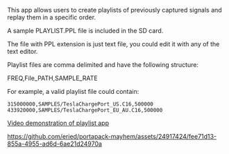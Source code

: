 This app allows users to create playlists of previously captured signals and replay them in a specific order.  

A sample PLAYLIST.PPL file is included in the SD card.

The file with PPL extension is just text file, you could edit it with any of the text editor.  

Playlist files are comma delimited and have the following structure:

FREQ,File_PATH,SAMPLE_RATE

For example, a valid playlist file could contain:
```
315000000,SAMPLES/TeslaChargePort_US.C16,500000
433920000,SAMPLES/TeslaChargePort_EU_AU.C16,500000
```

[Video demonstration of playlist app](https://user-images.githubusercontent.com/164560/191515258-36621648-3827-4eed-b77b-e8dbaf9be63e.mov)

https://github.com/eried/portapack-mayhem/assets/24917424/fee71d13-855a-4955-ad6d-6ae21d24970a



